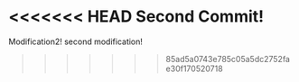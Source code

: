 <<<<<<< HEAD
Second Commit!
=======
Modification2!
second modification!
>>>>>>> 85ad5a0743e785c05a5dc2752fae30f170520718
